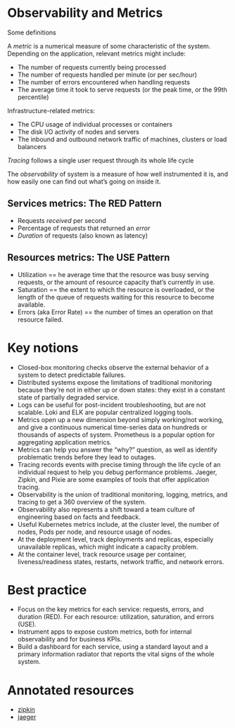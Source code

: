 # Observability and Metrics

Some definitions

A _metric_ is a numerical measure of some characteristic of the system. Depending on the application, relevant metrics might include:
* The number of requests currently being processed
* The number of requests handled per minute (or per sec/hour)
* The number of errors encountered when handling requests
* The average time it took to serve requests (or the peak time, or the 99th percentile)

Infrastructure-related metrics:
* The CPU usage of individual processes or containers
* The disk I/O activity of nodes and servers
* The inbound and outbound network traffic of machines, clusters or load balancers

_Tracing_ follows a single user request through its whole life cycle

The _observability_ of system is a measure of how well instrumented it is, and how easily one can find out what’s going on inside it.

## Services metrics: The RED Pattern

* Requests _received_ per second
* Percentage of requests that returned an _error_
* _Duration_ of requests (also known as latency)

## Resources metrics: The USE Pattern

* Utilization == he average time that the resource was busy serving requests, or the amount of resource capacity that’s currently in use. 
* Saturation == the extent to which the resource is overloaded, or the length of the queue of requests waiting for this resource to become available. 
* Errors (aka Error Rate) == the number of times an operation on that resource failed. 

# Key notions

* Closed-box monitoring checks observe the external behavior of a system to detect predictable failures.
* Distributed systems expose the limitations of traditional monitoring because they’re not in either up or down states: 
  they exist in a constant state of partially degraded service. 
* Logs can be useful for post-incident troubleshooting, but are not scalable. Loki and ELK are popular centralized logging tools.
* Metrics open up a new dimension beyond simply working/not working, and give a continuous numerical time-series data on hundreds or thousands of aspects
of system. Prometheus is a popular option for aggregating application metrics.
* Metrics can help you answer the “why?” question, as well as identify problematic trends before they lead to outages.
* Tracing records events with precise timing through the life cycle of an individual request to help you debug performance problems. 
  Jaeger, Zipkin, and Pixie are some examples of tools that offer application tracing.
* Observability is the union of traditional monitoring, logging, metrics, and tracing to get a 360 overview of the system.
* Observability also represents a shift toward a team culture of engineering based on facts and feedback.
* Useful Kubernetes metrics include, at the cluster level, the number of nodes, Pods per node, and resource usage of nodes.
* At the deployment level, track deployments and replicas, especially unavailable replicas, which might indicate a capacity problem.
* At the container level, track resource usage per container, liveness/readiness states, restarts, network traffic, and network errors.

# Best practice

* Focus on the key metrics for each service: requests, errors, and duration (RED). For each resource: utilization, saturation, and errors (USE).
* Instrument apps to expose custom metrics, both for internal observability and for business KPIs.
* Build a dashboard for each service, using a standard layout and a primary information radiator that reports the vital signs of the whole system.

# Annotated resources

* [zipkin](https://zipkin.io/)
* [jaeger](https://www.jaegertracing.io/)